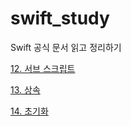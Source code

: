 # swift_study
Swift 공식 문서 읽고 정리하기

[12. 서브 스크립트](https://velog.io/@ziuge/Swift-12.-%EC%84%9C%EB%B8%8C-%EC%8A%A4%ED%81%AC%EB%A6%BD%ED%8A%B8-Subscripts)

[13. 상속](https://velog.io/@ziuge/Swift-13.-%EC%83%81%EC%86%8D-Inheritance)

[14. 초기화](https://velog.io/@ziuge/Swift-14.-%EC%B4%88%EA%B8%B0%ED%99%94-Initialization)
